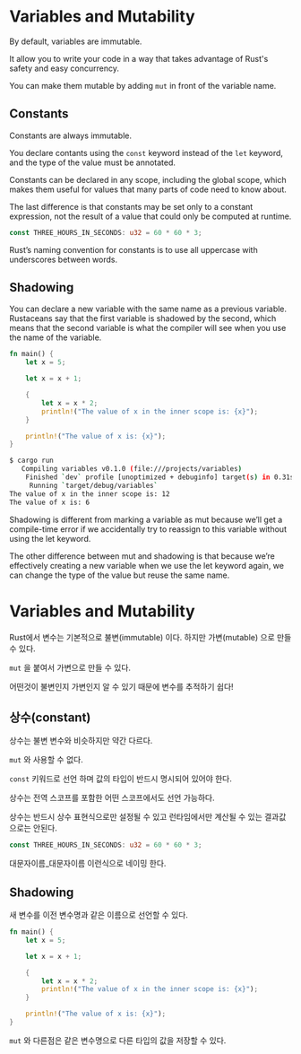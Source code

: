 # Variables and Mutability

By default, variables are immutable.

It allow you to write your code in a way that takes advantage of Rust's safety and easy concurrency.

You can make them mutable by adding `mut` in front of the variable name.

## Constants

Constants are always immutable.

You declare contants using the `const` keyword instead of the `let` keyword, and the type of the value must be annotated.

Constants can be declared in any scope, including the global scope, which makes them useful for values that many parts of code need to know about.

The last difference is that constants may be set only to a constant expression, not the result of a value that could only be computed at runtime.

```rust
const THREE_HOURS_IN_SECONDS: u32 = 60 * 60 * 3;
```

Rust’s naming convention for constants is to use all uppercase with underscores between words.

## Shadowing

You can declare a new variable with the same name as a previous variable. Rustaceans say that the first variable is shadowed by the second, which means that the second variable is what the compiler will see when you use the name of the variable.

```rust
fn main() {
    let x = 5;

    let x = x + 1;

    {
        let x = x * 2;
        println!("The value of x in the inner scope is: {x}");
    }

    println!("The value of x is: {x}");
}
```

```bash
$ cargo run
   Compiling variables v0.1.0 (file:///projects/variables)
    Finished `dev` profile [unoptimized + debuginfo] target(s) in 0.31s
     Running `target/debug/variables`
The value of x in the inner scope is: 12
The value of x is: 6
```

Shadowing is different from marking a variable as mut because we’ll get a compile-time error if we accidentally try to reassign to this variable without using the let keyword.

The other difference between mut and shadowing is that because we’re effectively creating a new variable when we use the let keyword again, we can change the type of the value but reuse the same name.

# Variables and Mutability

Rust에서 변수는 기본적으로 불변(immutable) 이다. 하지만 가변(mutable) 으로 만들 수 있다.

`mut` 을 붙여서 가변으로 만들 수 있다.

어떤것이 불변인지 가변인지 알 수 있기 때문에 변수를 추적하기 쉽다!

## 상수(constant)

상수는 불변 변수와 비슷하지만 약간 다르다.

`mut` 와 사용할 수 없다.

`const` 키워드로 선언 하며 값의 타입이 반드시 명시되어 있어야 한다.

상수는 전역 스코프를 포함한 어떤 스코프에서도 선언 가능하다.

상수는 반드시 상수 표현식으로만 설정될 수 있고 런타임에서만 계산될 수 있는 결과값으로는 안된다.

```rust
const THREE_HOURS_IN_SECONDS: u32 = 60 * 60 * 3;
```

대문자이름\_대문자이름 이런식으로 네이밍 한다.

## Shadowing

새 변수를 이전 변수명과 같은 이름으로 선언할 수 있다.

```rust
fn main() {
    let x = 5;

    let x = x + 1;

    {
        let x = x * 2;
        println!("The value of x in the inner scope is: {x}");
    }

    println!("The value of x is: {x}");
}
```

`mut` 와 다른점은 같은 변수명으로 다른 타입의 값을 저장할 수 있다.
